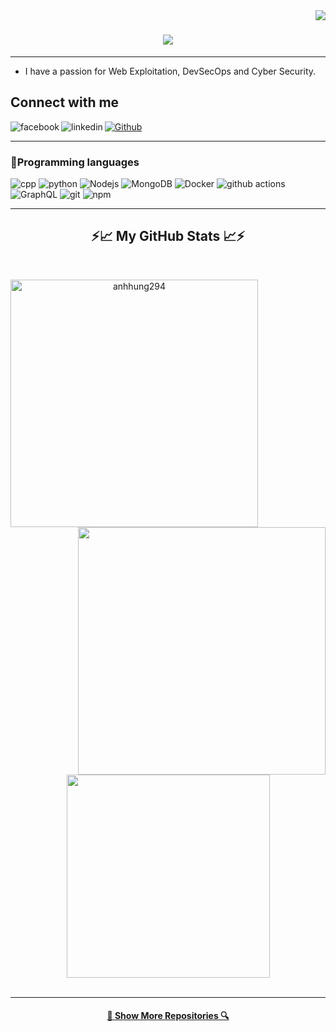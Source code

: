 <img align="right" src="https://img.shields.io/github/followers/anhhung294?style=social">
<h1 align="center">
  <a href="https://git.io/typing-svg">
    <img src="https://readme-typing-svg.herokuapp.com/?lines=Hi!+👋;I'm+hah4;Nice+to+meet+you!&center=true&size=30">
  </a>
</h1>

---
- I have a passion for Web Exploitation, DevSecOps and Cyber Security.
## Connect with me
[<img align="left" alt="facebook" src="https://img.shields.io/badge/facebook-%231877F2.svg?&style=for-the-badge&logo=facebook&logoColor=white" />](https://www.facebook.com/anhhung294/)

[<img align="left" alt="linkedin" src="https://img.shields.io/badge/LinkedIn-0077B5?style=for-the-badge&logo=linkedin&logoColor=white" />](https://www.liedin.com/in/anhhung294)

<p><a href="https://github.com/anhhung294" target="_blank"><img alt="Github" src="https://img.shields.io/badge/GitHub-%2312100E.svg?&style=for-the-badge&logo=Github&logoColor=white" /></a>

 ---
<h3>🧰Programming languages</h3>
<p>
  <img alt="cpp" src="https://img.shields.io/badge/C++-00599C?style=flat-square&logo=C%2B%2B&logoColor=white" />
  <img alt="python" src="https://img.shields.io/badge/python-3670A0?style=flat-square&logo=python&logoColor=ffdd54" />
  <img alt="Nodejs" src="https://img.shields.io/badge/-Nodejs-43853d?style=flat-square&logo=Node.js&logoColor=white" />
  <img alt="MongoDB" src="https://img.shields.io/badge/-MongoDB-13aa52?style=flat-square&logo=mongodb&logoColor=white" />
  <img alt="Docker" src="https://img.shields.io/badge/-Docker-46a2f1?style=flat-square&logo=docker&logoColor=white" />
  <img alt="github actions" src="https://img.shields.io/badge/-Github_Actions-2088FF?style=flat-square&logo=github-actions&logoColor=white" />
  <img alt="GraphQL" src="https://img.shields.io/badge/-GraphQL-E10098?style=flat-square&logo=graphql&logoColor=white" />
  <img alt="git" src="https://img.shields.io/badge/-Git-F05032?style=flat-square&logo=git&logoColor=white" />
  <img alt="npm" src="https://img.shields.io/badge/-NPM-CB3837?style=flat-square&logo=npm&logoColor=white" />
</p>

---
<h2 align="center">⚡&#x1f4c8; My GitHub Stats &#x1f4c8;⚡</h2>
<br>
<p align=center>
  <div align=center>
    <a href="https://github.com/anhhung294" title="Go to Source">
      <img align="left" width=396 src="https://github-readme-streak-stats.herokuapp.com/?user=anhhung04&theme=react&border=61dafb&hide_border=true" alt="anhhung294" />
    </a>
    <a href="https://github.com/anhhung294" title="Go to Source">
      <img align="right" width=396 src="https://github-readme-stats.vercel.app/api?username=anhhung04&show_icons=true&theme=react&border_color=61dafb&hide_border=true" />
    </a>
  </div>
  <br><br><br><br><br><br><br><br><br>
  <div align=center>
    <a href="https://github.com/anhhung294">
      <img width=325 align="center" src="https://github-readme-stats.vercel.app/api/top-langs/?username=anhhung04&hide=c%23,powershell,Mathematica,Ruby,Objective-C,Objective-C%2b%2b,Cuda&title_color=61dafb&text_color=ffffff&icon_color=61dafb&bg_color=20232a&langs_count=8&layout=compact&border_color=61dafb&hide_border=true" />
    </a>
  </div>
  <br>
</p>
<hr>
<h4 align="center">
  <a href="https://github.com/anhhung294?tab=repositories" title="Show Repositories ">🔎 Show More Repositories 🔍</a>
</h4>
